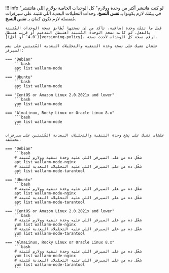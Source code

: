 !!! info "لو كنت هاتنشر أكتر من وحدة وولارم"
    كل الوحدات الخاصة بولارم اللي هاتتنشر في بيئتك لازم يكونوا بـ **نفس النسخ**. وحدات التحليلات البعدية اللي مُثبتة على سيرفرات مُنفصلة لازم تكون كمان بـ **نفس النسخ**.

    قبل ما تثبّت وحدة إضافية، تأكد من إن نسختها تُطابق نسخة الوحدات المُثبتة بالفعل. لو كانت نسخة الوحدة المُثبتة [هتبطل التدعيم أو قريب هتبطل (`4.0` أو أقل)][versioning-policy]، ارفع نسخة كل الوحدات لأحدث نسخة.

    علشان تشيك على نسخة وحدة التنقية والتحليلات البعدية المُثبتين على نفس السيرفر:
    
    === "Debian"
        ```bash
        apt list wallarm-node
        ```
    === "Ubuntu"
        ```bash
        apt list wallarm-node
        ```
    === "CentOS or Amazon Linux 2.0.2021x and lower"
        ```bash
        yum list wallarm-node
        ```
    === "AlmaLinux, Rocky Linux or Oracle Linux 8.x"
        ```bash
        yum list wallarm-node
        ```

    علشان تشيك على نِسَخ وحدة التنقية والتحليلات البعدية المُثبتين على سيرفرات مختلفة:

    === "Debian"
        ```bash
        # شغّل ده من على السيرفر اللي عليه وحدة تنقية وولارم مُثبتة
        apt list wallarm-node-nginx
        # شغّل ده من على السيرفر اللي عليه التحليلات البعدية مُثبتة
        apt list wallarm-node-tarantool
        ```
    === "Ubuntu"
        ```bash
        # شغّل ده من على السيرفر اللي عليه وحدة تنقية وولارم مُثبتة
        apt list wallarm-node-nginx
        # شغّل ده من على السيرفر اللي عليه التحليلات البعدية مُثبتة
        apt list wallarm-node-tarantool
        ```
    === "CentOS or Amazon Linux 2.0.2021x and lower"
        ```bash
        # شغّل ده من على السيرفر اللي عليه وحدة تنقية وولارم مُثبتة
        yum list wallarm-node-nginx
        # شغّل ده من على السيرفر اللي عليه التحليلات البعدية مُثبتة
        yum list wallarm-node-tarantool
        ```
    === "AlmaLinux, Rocky Linux or Oracle Linux 8.x"
        ```bash
        # شغّل ده من على السيرفر اللي عليه وحدة تنقية وولارم مُثبتة
        yum list wallarm-node-nginx
        # شغّل ده من على السيرفر اللي عليه التحليلات البعدية مُثبتة
        yum list wallarm-node-tarantool
        ```